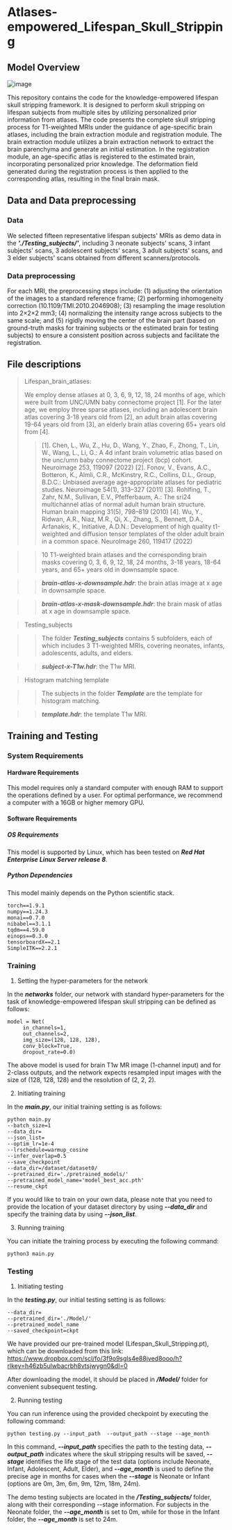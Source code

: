 # Atlases-empowered_Lifespan_Skull_Stripping

## Model Overview

![image](https://github.com/DBC-Lab/Atlases-empowered_Lifespan_Skull_Stripping/blob/main/Fig_S2.png)

This repository contains the code for the knowledge-empowered lifespan skull stripping framework. It is designed to perform skull stripping on lifespan subjects from multiple sites by utilizing personalized prior information from atlases. The code presents the complete skull stripping process for T1-weighted MRIs under the guidance of age-specific brain atlases, including the brain extraction module and registration module. The brain extraction module utilizes a brain extraction network to extract the brain parenchyma and generate an initial estimation. In the registration module, an age-specific atlas is registered to the estimated brain, incorporating personalized prior knowledge. The deformation field generated during the registration process is then applied to the corresponding atlas, resulting in the final brain mask.

## Data and Data preprocessing
### Data
We selected fifteen representative lifespan subjects' MRIs as demo data in the ***'./Testing_subjects/'***, including 3 neonate subjects' scans, 3 infant subjects' scans, 3 adolescent subjects' scans, 3 adult subjects' scans, and 3 elder subjects' scans obtained from different scanners/protocols.
    

### Data preprocessing
For each MRI, the preprocessing steps include:  (1) adjusting the orientation of the images to a standard reference frame; (2) performing inhomogeneity correction (10.1109/TMI.2010.2046908); (3) resampling the image resolution into 2×2×2 mm3; (4) normalizing the intensity range across subjects to the same scale; and (5) rigidly moving the center of the brain part (based on ground-truth masks for training subjects or the estimated brain for testing subjects) to ensure a consistent position across subjects and facilitate the registration.


## File descriptions
> Lifespan_brain_atlases:
> 
> We employ dense atlases at 0, 3, 6, 9, 12, 18, 24 months of age, which were built from UNC/UMN baby connectome project [1]. For the later age, we employ three sparse atlases, including an adolescent brain atlas covering 3-18 years old from [2], an adult brain atlas covering 19-64 years old from [3], an elderly brain atlas covering 65+ years old from [4].
>> [1]. Chen, L., Wu, Z., Hu, D., Wang, Y., Zhao, F., Zhong, T., Lin, W., Wang, L., Li, G.: A 4d infant brain volumetric atlas based on the unc/umn baby connectome project (bcp) cohort. Neuroimage 253, 119097 (2022)
>> [2]. Fonov, V., Evans, A.C., Botteron, K., Almli, C.R., McKinstry, R.C., Collins, D.L., Group, B.D.C.: Unbiased average age-appropriate atlases for pediatric studies. Neuroimage 54(1), 313–327 (2011)
>> [3]. Rohlfing, T., Zahr, N.M., Sullivan, E.V., Pfefferbaum, A.: The sri24 multichannel atlas of normal adult human brain structure. Human brain mapping 31(5), 798–819 (2010)
>> [4]. Wu, Y., Ridwan, A.R., Niaz, M.R., Qi, X., Zhang, S., Bennett, D.A., Arfanakis, K., Initiative, A.D.N.: Development of high quality t1-weighted and diffusion tensor templates of the older adult brain in a common space. NeuroImage 260, 119417 (2022)

>> 10 T1-weighted brain atlases and the corresponding brain masks covering 0, 3, 6, 9, 12, 18, 24 months, 3-18 years, 18-64 years, and 65+ years old in downsample space.

>> ***brain-atlas-x-downsample.hdr***: the brain atlas image at x age in downsample space.

>> ***brain-atlas-x-mask-downsample.hdr***: the brain mask of atlas at x age in downsample space.


> Testing_subjects

>> The folder ***Testing_subjects*** contains 5 subfolders, each of which includes 3 T1-weighted MRIs, covering neonates, infants, adolescents, adults, and elders.

>> ***subject-x-T1w.hdr***: the T1w MRI.

> Histogram matching template

>> The subjects in the folder ***Template*** are the template for histogram matching.

>> ***template.hdr***: the template T1w MRI.


## Training and Testing
### System Requirements
#### Hardware Requirements
This model requires only a standard computer with enough RAM to support the operations defined by a user. For optimal performance, we recommend a computer with a 16GB or higher memory GPU.

#### Software Requirements
##### OS Requirements
This model is supported by Linux, which has been tested on ***Red Hat Enterprise Linux Server release 8***.
##### Python Dependencies
This model mainly depends on the Python scientific stack.

    torch==1.9.1
    numpy==1.24.3
    monai==0.7.0
    nibabel==3.1.1
    tqdm==4.59.0
    einops==0.3.0
    tensorboardX==2.1
    SimpleITK==2.2.1 


### Training

1. Setting the hyper-parameters for the network

In the ***networks*** folder, our network with standard hyper-parameters for the task of knowledge-empowered lifespan skull stripping can be defined as follows:

   ```
   model = Net(
        in_channels=1,
        out_channels=2,
        img_size=(128, 128, 128),
        conv_block=True,
        dropout_rate=0.0)
   ```
   
The above model is used for brain T1w MR image (1-channel input) and for 2-class outputs, and the network expects resampled input images with the size of (128, 128, 128) and the resolution of (2, 2, 2). 

2. Initiating training

In the ***main.py***, our initial training setting is as follows:

   ```
   python main.py
   --batch_size=1
   --data_dir=
   --json_list=
   --optim_lr=1e-4
   --lrschedule=warmup_cosine
   --infer_overlap=0.5
   --save_checkpoint
   --data_dir=/dataset/dataset0/
   --pretrained_dir='./pretrained_models/'
   --pretrained_model_name='model_best_acc.pth'
   --resume_ckpt
   ```

If you would like to train on your own data, please note that you need to provide the location of your dataset directory by using ***--data_dir*** and specify the training data by using ***--json_list***.

3. Running training

You can initiate the training process by executing the following command:

```
python3 main.py
```

### Testing
1. Initiating testing

In the ***testing.py***, our initial testing setting is as follows:

```
--data_dir=
--pretrained_dir='./Model/'
--pretrained_model_name
--saved_checkpoint=ckpt
```
We have provided our pre-trained model (Lifespan_Skull_Stripping.pt), which can be downloaded from this link: https://www.dropbox.com/scl/fo/3f9o9sgls4e88jved8ooo/h?rlkey=h46zb5ulwbacrbh8vtsjwygn0&dl=0

After downloading the model, it should be placed in ***/Model/*** folder for convenient subsequent testing.

2. Running testing

You can run inference using the provided checkpoint by executing the following command:

```
python testing.py --input_path  --output_path --stage --age_month
```
In this command, ***--input_path*** specifies the path to the testing data, ***--output_path*** indicates where the skull stripping results will be saved, ***--stage*** identifies the life stage of the test data (options include Neonate, Infant, Adolescent, Adult, Elder), and ***--age_month*** is used to define the precise age in months for cases when the ***--stage*** is Neonate or Infant (options are 0m, 3m, 6m, 9m, 12m, 18m, 24m).

The demo testing subjects are located in the ***/Testing_subjects/*** folder, along with their corresponding --stage information. For subjects in the Neonate folder, the ***--age_month*** is set to 0m, while for those in the Infant folder, the ***--age_month*** is set to 24m.


